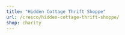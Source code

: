 ```yaml
---
title: "Hidden Cottage Thrift Shoppe"
url: /cresco/hidden-cottage-thrift-shoppe/
shop: charity
---
```

